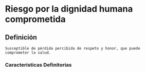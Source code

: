# Riesgo por la dignidad humana comprometida
## Definición
	Susceptible de pérdida percibida de respeto y honor, que puede comprometer la salud.

### Caracteristicas Definitorias


